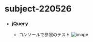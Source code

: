 # subject-220526

- ### jQuery
  - コンソールで参照のテスト
  ![image](https://user-images.githubusercontent.com/1501327/170398331-aba631b2-71ca-488e-8413-d46b9d8bc1fc.png)
